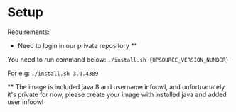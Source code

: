 # Setup

Requirements:
- Need to login in our private repository **

You need to run command below:
`./install.sh {UPSOURCE_VERSION_NUMBER}`

For e.g: `./install.sh 3.0.4389`

** The image is included java 8 and username infoowl, and unfortuanately it's private for now, please create your image with installed java and added user infoowl
